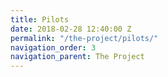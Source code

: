 ```yaml
---
title: Pilots
date: 2018-02-28 12:40:00 Z
permalink: "/the-project/pilots/"
navigation_order: 3
navigation_parent: The Project
---
```


